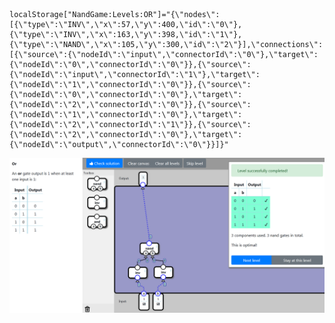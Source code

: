     localStorage["NandGame:Levels:OR"]="{\"nodes\":[{\"type\":\"INV\",\"x\":57,\"y\":400,\"id\":\"0\"},{\"type\":\"INV\",\"x\":163,\"y\":398,\"id\":\"1\"},{\"type\":\"NAND\",\"x\":105,\"y\":300,\"id\":\"2\"}],\"connections\":[{\"source\":{\"nodeId\":\"input\",\"connectorId\":\"0\"},\"target\":{\"nodeId\":\"0\",\"connectorId\":\"0\"}},{\"source\":{\"nodeId\":\"input\",\"connectorId\":\"1\"},\"target\":{\"nodeId\":\"1\",\"connectorId\":\"0\"}},{\"source\":{\"nodeId\":\"0\",\"connectorId\":\"0\"},\"target\":{\"nodeId\":\"2\",\"connectorId\":\"0\"}},{\"source\":{\"nodeId\":\"1\",\"connectorId\":\"0\"},\"target\":{\"nodeId\":\"2\",\"connectorId\":\"1\"}},{\"source\":{\"nodeId\":\"2\",\"connectorId\":\"0\"},\"target\":{\"nodeId\":\"output\",\"connectorId\":\"0\"}}]}"

![3/3](OR_GATE.png)